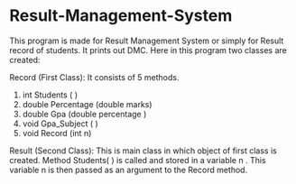 # Result-Management-System


This program is made for Result Management System or simply for Result record of students. It prints out DMC. Here in this program two classes are created:

Record (First Class): It consists of 5 methods. 
1.	int Students ( )
2.	double Percentage (double marks)
3.	double Gpa (double percentage ) 
4.	void Gpa_Subject ( ) 
5.	void Record (int n)

Result (Second Class): This is main class in which object of first class is created. Method Students( ) is called and stored in a variable n . This variable n  is then passed as an argument to the Record method. 





